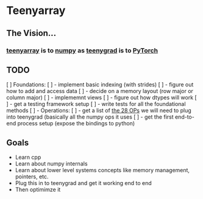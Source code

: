 # Teenyarray

## The Vision...
### [teenyarray](https://github.com/beverm2391/teenyarray) is to [numpy](https://numpy.org/) as [teenygrad](https://github.com/tinygrad/teenygrad/tree/main) is to [PyTorch](https://pytorch.org/) 

## TODO
[ ] Foundations:
    [ ] - implement basic indexing (with strides)
    [ ] - figure out how to add and access data
    [ ] - decide on a memory layout (row major or column major)
    [ ] - implememnt views
[ ] - figure out how dtypes will work
[ ] - get a testing framework setup
    [ ] - write tests for all the foundational methods
[ ] - Operations:
    [ ] - get a list of [the 28 OPs](https://github.com/tinygrad/teenygrad/blob/main/teenygrad/lazy.py) we will need to plug into teenygrad (basically all the numpy ops it uses
[ ] - get the first end-to-end process setup (expose the bindings to python)

## Goals
- Learn cpp
- Learn about numpy internals
- Learn about lower level systems concepts like memory management, pointers, etc.
- Plug this in to teenygrad and get it working end to end
- Then optimimze it